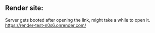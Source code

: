 ## Render site:

Server gets booted after opening the link, might take a while to open it.
https://render-test-n0s6.onrender.com/
